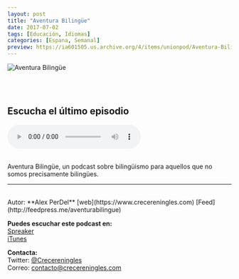 ```yaml
---
layout: post
title: "Aventura Bilingüe"
date: 2017-07-02
tags: [Educación, Idiomas]
categories: [Espana, Semanal]
preview: https://ia601505.us.archive.org/4/items/unionpod/Aventura-Bilinge300.png
---
```


![Aventura Bilingüe](https://ia601505.us.archive.org/4/items/unionpod/Aventura-Bilinge500.png)

<br/>
<br/>

## Escucha el último episodio

<!--reproductor-feed=http://feedpress.me/aventurabilingue-->
<!--reproductor-start-->
<audio id="audio" preload="auto" controls="" src="http://tracking.feedpress.it/link/15025/8280654/087_aventura_bilingu_e.mp3"></audio>
<!--reproductor-end-->

<br/>  
Aventura Bilingüe, un podcast sobre bilingüismo para aquellos que no somos precisamente bilingües.

_ _ _
<br>
Autor: **Alex PerDel**  
[web](https://www.crecereningles.com)  
[Feed](http://feedpress.me/aventurabilingue)  


**Puedes escuchar este podcast en:**  
[Spreaker](https://www.spreaker.com/user/crecereningles)  
[iTunes](https://itunes.apple.com/us/podcast/aventura-bilingue/id1122228836?mt=2)  


**Contacta:**  
Twitter: [@Crecereningles](https://twitter.com/Crecereningles)  
Correo: [contacto@crecereningles.com](mailto:contacto@crecereningles.com)  

